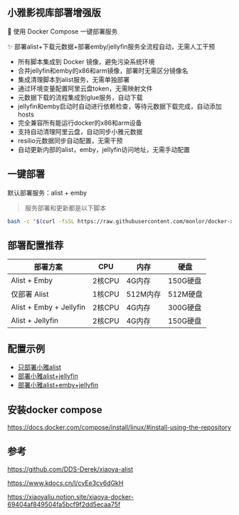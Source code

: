 ## 小雅影视库部署增强版

🚀 使用 Docker Compose 一键部署服务

✨ 部署alist+下载元数据+部署emby/jellyfin服务全流程自动，无需人工干预

* 所有脚本集成到 Docker 镜像，避免污染系统环境
* 合并jellyfin和emby的x86和arm镜像，部署时无需区分镜像名
* 集成清理脚本到alist服务，无需单独部署
* 通过环境变量配置阿里云盘token，无需映射文件
* 元数据下载的流程集成到glue服务，自动下载
* jellyfin和emby启动时自动进行依赖检查，等待元数据下载完成，自动添加hosts
* 完全兼容所有能运行docker的x86和arm设备
* 支持自动清理阿里云盘，自动同步小雅元数据
* resilio元数据同步自动配置，无需干预
* 自动更新内部的alist，emby，jellyfin访问地址，无需手动配置

## 一键部署

默认部署服务：alist + emby

> 服务部署和更新都是以下脚本

```bash
bash -c "$(curl -fsSL https://raw.githubusercontent.com/monlor/docker-xiaoya/main/install.sh)"
```

## 部署配置推荐

| 部署方案          | CPU      | 内存      | 硬盘      |
| ----------------- | -------- | --------- | --------- |
| Alist + Emby      | 2核CPU   | 4G内存    | 150G硬盘  |
| 仅部署 Alist      | 1核CPU   | 512M内存  | 512M硬盘  |
| Alist + Emby + Jellyfin      | 2核CPU   | 4G内存    | 300G硬盘  |
| Alist + Jellyfin      | 2核CPU   | 4G内存    | 150G硬盘  |

## 配置示例

* [只部署小雅alist](/docker-compose-alist.yml)
* [部署小雅alist+jellyfin](/docker-compose-jellyfin.yml)
* [部署小雅alist+emby+jellyfin](/docker-compose-all.yml)

## 安装docker compose

https://docs.docker.com/compose/install/linux/#install-using-the-repository

## 参考

https://github.com/DDS-Derek/xiaoya-alist

https://www.kdocs.cn/l/cvEe3cv6dGkH

https://xiaoyaliu.notion.site/xiaoya-docker-69404af849504fa5bcf9f2dd5ecaa75f